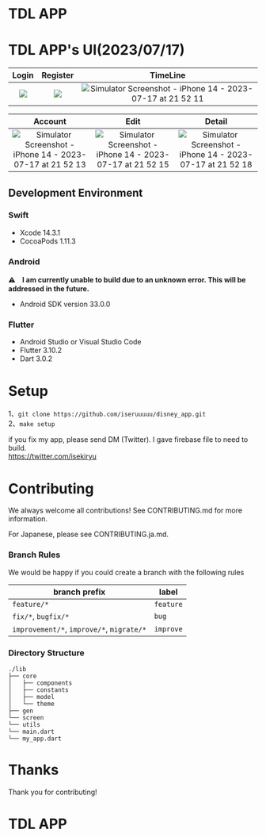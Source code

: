 # TDL APP

# TDL APP's UI(2023/07/17)

|  Login | Register | TimeLine | 
|:------------:|:------------:|:------------:|
| ![](https://github.com/iseruuuuu/disney_app/assets/67954894/80971d2c-ecc6-43b0-9df9-5e9668ecccdb) |   ![](https://github.com/iseruuuuu/disney_app/assets/67954894/b82fcab8-15fb-411f-adaf-e571c9854a00)  | ![Simulator Screenshot - iPhone 14 - 2023-07-17 at 21 52 11](https://github.com/iseruuuuu/disney_app/assets/67954894/0b45a45d-873a-49b1-874e-e9f64b1daf80)  |

| Account | Edit | Detail |
|:------------:|:------------:|:------------:|
| ![Simulator Screenshot - iPhone 14 - 2023-07-17 at 21 52 13](https://github.com/iseruuuuu/disney_app/assets/67954894/d33cbc92-c92c-406c-8bdb-2e807985d265)  | ![Simulator Screenshot - iPhone 14 - 2023-07-17 at 21 52 15](https://github.com/iseruuuuu/disney_app/assets/67954894/d2aea324-94c1-4043-a577-152dbc9fe275)  | ![Simulator Screenshot - iPhone 14 - 2023-07-17 at 21 52 18](https://github.com/iseruuuuu/disney_app/assets/67954894/0bcc5c80-d609-454a-8e3c-86a5a45d933f) |


## Development Environment

### Swift

- Xcode 14.3.1
- CocoaPods 1.11.3

### Android
⚠️　<b>I am currently unable to build due to an unknown error. This will be addressed in the future.</b>
- Android SDK version 33.0.0

### Flutter
- Android Studio or Visual Studio Code
- Flutter 3.10.2
- Dart 3.0.2

# Setup
1、`git clone https://github.com/iseruuuuu/disney_app.git`  
2、`make setup`

if you fix my app, please send DM (Twitter). I gave firebase file to need to build.  
https://twitter.com/isekiryu



# Contributing
We always welcome all contributions! See CONTRIBUTING.md for more information.

For Japanese, please see CONTRIBUTING.ja.md.

### Branch Rules

We would be happy if you could create a branch with the following rules

| branch prefix | label |
| -- | -- |
| `feature/*` | `feature` |
| `fix/*`, `bugfix/*` | `bug` |
| `improvement/*`, `improve/*`, `migrate/*` | `improve` |


### Directory Structure

```text
./lib
├── core
│   ├── components
│   ├── constants
│   ├── model
│   └── theme
├── gen
└── screen
└── utils
└── main.dart
└── my_app.dart

```


# Thanks
Thank you for contributing!

# TDL APP
